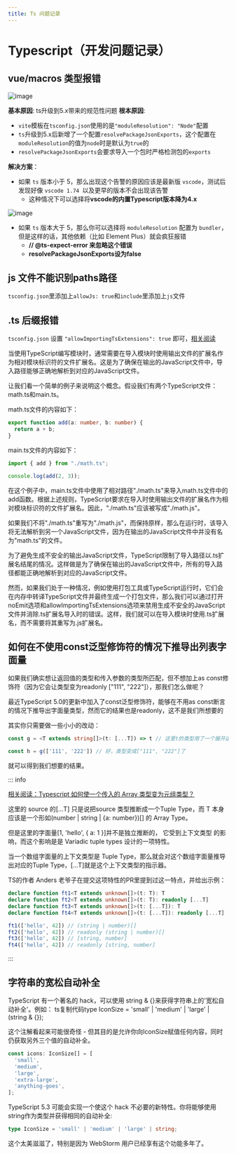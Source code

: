 ```yaml
---
title: Ts 问题记录
---
```

# Typescript（开发问题记录）
## vue/macros 类型报错
<img alt="image" src="https://user-images.githubusercontent.com/96854855/231127950-b0c5125e-b7b6-42bf-85fb-ebb99f0cd6ee.png">

**基本原因**: ts升级到5.x带来的规范性问题
**根本原因**:
- `vite`模板在`tsconfig.json`使用的是`"moduleResolution": "Node"`配置
- `ts`升级到5.x后新增了一个配置`resolvePackageJsonExports`，这个配置在`moduleResolution`的值为`node`时是默认为`true`的
- `resolvePackageJsonExports`会要求导入一个包时严格检测包的`exports`

**解决方案**：
- 如果 `ts` 版本小于 5，那么出现这个告警的原因应该是最新版 `vscode`，测试后发现好像 `vscode 1.74 `以及更早的版本不会出现该告警
  - 这种情况下可以选择将**vscode的内置Typescript版本降为4.x**

<img alt="image" src="https://user-images.githubusercontent.com/96854855/231132240-7b5dff2c-252d-4ae3-8229-d0913b5210b7.png">

- 如果 `ts` 版本大于 5，那么你可以选择将 `moduleResolution` 配置为 `bundler`，但是这样的话，其他依赖（比如 Element Plus）就会疯狂报错
  - **// @ts-expect-error 来忽略这个错误**
  - **resolvePackageJsonExports设为false**

## js 文件不能识别paths路径

`tsconfig.json`里添加上`allowJs: true`和`include`里添加上`js`文件

## .ts 后缀报错

`tsconfig.json` 设置 `"allowImportingTsExtensions": true` 即可，[相关阅读](https://gist.github.com/andrewbranch/79f872a8b9f0507c9c5f2641cfb3efa6#module-resolution-for-bundlers-typescript-runtimes-and-node-loaders)

当使用TypeScript编写模块时，通常需要在导入模块时使用输出文件的扩展名作为相对模块标识符的文件扩展名。这是为了确保在输出的JavaScript文件中，导入路径能够正确地解析到对应的JavaScript文件。

让我们看一个简单的例子来说明这个概念。假设我们有两个TypeScript文件：math.ts和main.ts。

math.ts文件的内容如下：

```typescript
export function add(a: number, b: number) {
  return a + b;
}
```

main.ts文件的内容如下：

```typescript
import { add } from "./math.ts";

console.log(add(2, 3));
```

在这个例子中，main.ts文件中使用了相对路径"./math.ts"来导入math.ts文件中的add函数。根据上述规则，TypeScript要求在导入时使用输出文件的扩展名作为相对模块标识符的文件扩展名。因此，"./math.ts"应该被写成"./math.js"。

如果我们不将"./math.ts"重写为"./math.js"，而保持原样，那么在运行时，该导入将无法解析到另一个JavaScript文件，因为在输出的JavaScript文件中并没有名为"math.ts"的文件。

为了避免生成不安全的输出JavaScript文件，TypeScript限制了导入路径以.ts扩展名结尾的情况。这样做是为了确保在输出的JavaScript文件中，所有的导入路径都能正确地解析到对应的JavaScript文件。

然而，如果我们处于一种情况，例如使用打包工具或TypeScript运行时，它们会在内存中转译TypeScript文件并最终生成一个打包文件，那么我们可以通过打开noEmit选项和allowImportingTsExtensions选项来禁用生成不安全的JavaScript文件并消除.ts扩展名导入时的错误。这样，我们就可以在导入模块时使用.ts扩展名，而不需要将其重写为.js扩展名。

## 如何在不使用const泛型修饰符的情况下推导出列表字面量

如果我们确实想让返回值的类型和传入参数的类型所匹配，但不想加上as const修饰符（因为它会让类型变为readonly ["111", "222"]），那我们怎么做呢？

最近TypeScript 5.0的更新中加入了const泛型修饰符，能够在不用as const断言的情况下推导出字面量类型，然而它的结果也是readonly，这不是我们所想要的

其实你只需要做一些小小的改动：

```ts
const g = <T extends string[]>(t: [...T]) => t // 这里t的类型用了一个展开运算

const h = g(['111', '222']) // 好，类型变成["111", "222"]了
```

就可以得到我们想要的结果。

::: info

[相关阅读：Typescript 如何使一个传入的 Array 类型变为元组类型？](https://www.zhihu.com/question/523396892/answer/2401672619)

这里的 source 的[...T] 只是说把source 类型推断成一个Tuple Type，而 T 本身应该是一个形如(number | string | {a: number})[] 的 Array Type。

但是这里的字面量[1, 'hello', { a: 1 }]并不是独立推断的， 它受到上下文类型 的影响，而这个影响是是 Variadic tuple types 设计的一项特性。

当一个数组字面量的上下文类型是 Tuple Type，那么就会对这个数组字面量推导出对应的Tuple Type，[...T]就是这个上下文类型的指示器。

TS的作者 Anders 老爷子在提交这项特性的PR里提到过这一特点，并给出示例：

```ts
declare function ft1<T extends unknown[]>(t: T): T
declare function ft2<T extends unknown[]>(t: T): readonly [...T]
declare function ft3<T extends unknown[]>(t: [...T]): T
declare function ft4<T extends unknown[]>(t: [...T]): readonly [...T]

ft1(['hello', 42]) // (string | number)[]
ft2(['hello', 42]) // readonly (string | number)[]
ft3(['hello', 42]) // [string, number]
ft4(['hello', 42]) // readonly [string, number]
```

:::

## 字符串的宽松自动补全

TypeScript 有一个著名的 hack，可以使用 string & {}来获得字符串上的'宽松自动补全'。例如：
ts复制代码type IconSize = 'small' | 'medium' | 'large' | (string & {});

这个注解看起来可能很奇怪 - 但其目的是允许你向IconSize赋值任何内容，同时仍获取另外三个值的自动补全。
```ts
const icons: IconSize[] = [
  'small',
  'medium',
  'large',
  'extra-large',
  'anything-goes',
];
```

TypeScript 5.3 可能会实现一个使这个 hack 不必要的新特性。你将能够使用string作为类型并获得相同的自动补全:

```ts
type IconSize = 'small' | 'medium' | 'large' | string;
```

这个太美滋滋了，特别是因为 WebStorm 用户已经享有这个功能多年了。
